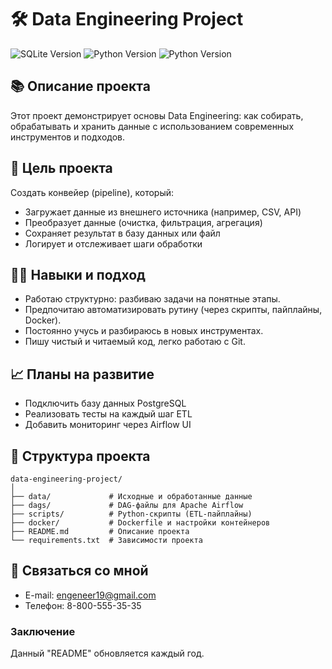 # 🛠️ Data Engineering Project

![SQLite Version](https://img.shields.io/badge/data-engineering-pink)
![Python Version](https://img.shields.io/badge/python-3.12-blue)
![Python Version](https://img.shields.io/badge/postgres-SQL-blue)

## 📚 Описание проекта

Этот проект демонстрирует основы Data Engineering: как собирать, обрабатывать и хранить данные с использованием современных инструментов и подходов.


## 📌 Цель проекта

Создать конвейер (pipeline), который:
- Загружает данные из внешнего источника (например, CSV, API)
- Преобразует данные (очистка, фильтрация, агрегация)
- Сохраняет результат в базу данных или файл
- Логирует и отслеживает шаги обработки


## 👨‍💻 Навыки и подход

- Работаю структурно: разбиваю задачи на понятные этапы.
- Предпочитаю автоматизировать рутину (через скрипты, пайплайны, Docker).
- Постоянно учусь и разбираюсь в новых инструментах.
- Пишу чистый и читаемый код, легко работаю с Git.


## 📈 Планы на развитие

- Подключить базу данных PostgreSQL
- Реализовать тесты на каждый шаг ETL
- Добавить мониторинг через Airflow UI


## 📁 Структура проекта

```
data-engineering-project/
│
├── data/             # Исходные и обработанные данные
├── dags/             # DAG-файлы для Apache Airflow
├── scripts/          # Python-скрипты (ETL-пайплайны)
├── docker/           # Dockerfile и настройки контейнеров
├── README.md         # Описание проекта
└── requirements.txt  # Зависимости проекта
```


## 💬 Связаться со мной

- E-mail: engeneer19@gmail.com
- Телефон: 8-800-555-35-35

### Заключение

Данный "README" обновляется каждый год.